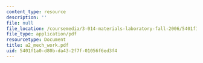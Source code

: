 ```yaml
---
content_type: resource
description: ''
file: null
file_location: /coursemedia/3-014-materials-laboratory-fall-2006/5401f1a0d80bda432f7f01056f6ed3f4_a2_mech_work.pdf
file_type: application/pdf
resourcetype: Document
title: a2_mech_work.pdf
uid: 5401f1a0-d80b-da43-2f7f-01056f6ed3f4
---
```

